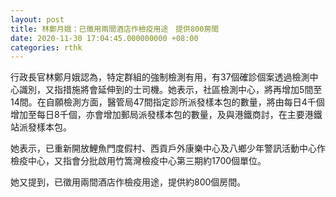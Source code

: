 ```yaml
---
layout: post
title: 林鄭月娥：已徵用兩間酒店作檢疫用途　提供800房間
date: 2020-11-30 17:04:45.000000000 +08:00
categories: rthk
---
```


行政長官林鄭月娥認為，特定群組的強制檢測有用，有37個確診個案透過檢測中心識別，又指措施將會延伸到的士司機。她表示，社區檢測中心，將再增加5間至14間。在自願檢測方面，醫管局47間指定診所派發樣本包的數量，將由每日4千個增加至每日8千個，亦會增加郵局派發樣本包的數量，及與港鐵商討，在主要港鐵站派發樣本包。

她表示，已重新開放鯉魚門度假村、西貢戶外康樂中心及八鄉少年警訊活動中心作檢疫中心，又指會分批啟用竹篙灣檢疫中心第三期約1700個單位。

她又提到，已徵用兩間酒店作檢疫用途，提供約800個房間。
